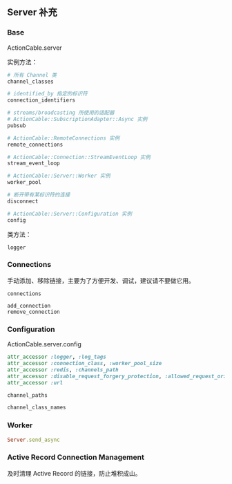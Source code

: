 ## Server 补充

### Base

ActionCable.server

实例方法：

```ruby
# 所有 Channel 类
channel_classes

# identified_by 指定的标识符
connection_identifiers

# streams/broadcasting 所使用的适配器
# ActionCable::SubscriptionAdapter::Async 实例
pubsub

# ActionCable::RemoteConnections 实例
remote_connections

# ActionCable::Connection::StreamEventLoop 实例
stream_event_loop

# ActionCable::Server::Worker 实例
worker_pool

# 断开带有某标识符的连接
disconnect
```

```ruby
# ActionCable::Server::Configuration 实例
config
```

类方法：

```
logger
```

### Connections

手动添加、移除链接，主要为了方便开发、调试，建议请不要做它用。

```
connections

add_connection
remove_connection
```

### Configuration

ActionCable.server.config

```ruby
attr_accessor :logger, :log_tags
attr_accessor :connection_class, :worker_pool_size
attr_accessor :redis, :channels_path
attr_accessor :disable_request_forgery_protection, :allowed_request_origins
attr_accessor :url

channel_paths

channel_class_names
```

### Worker

```ruby
Server.send_async
```

### Active Record Connection Management

及时清理 Active Record 的链接，防止堆积成山。

